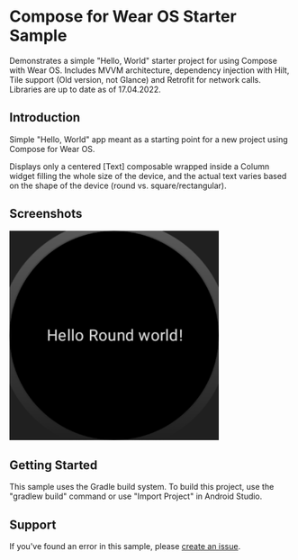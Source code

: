 Compose for Wear OS Starter Sample
==================================
Demonstrates a simple "Hello, World" starter project for using Compose with Wear OS. Includes MVVM architecture, dependency injection with Hilt, Tile support (Old version, not Glance) and Retrofit for network calls. Libraries are up to date as of 17.04.2022.

Introduction
------------

Simple "Hello, World" app meant as a starting point for a new project using
Compose for Wear OS.

Displays only a centered [Text] composable wrapped inside a Column widget filling the whole size of the device, and the actual text varies based on the shape of the device (round vs. square/rectangular).

Screenshots
-----------

<img src="screenshots/screenshot_round.png" height="372" alt="Round Screenshot"/>

Getting Started
---------------

This sample uses the Gradle build system. To build this project,
use the "gradlew build" command or use "Import Project" in Android Studio.

Support
-------

If you've found an error in this sample, please [create an issue](https://github.com/bqubique/Wear_Jetpack_Compose_Starter_App/issues/new).
